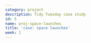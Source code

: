 ```yaml
---
category: project
description: Tidy Tuesday case study
id: 5
name: proj-space-launches
title: 'case: space launches'
week: 1
---
```

